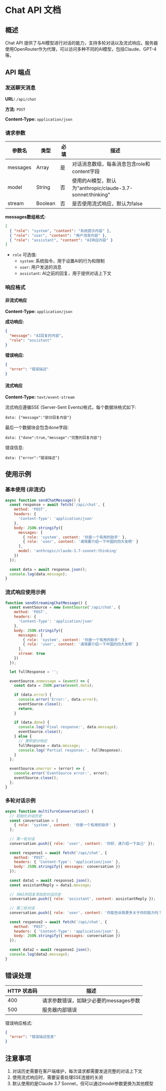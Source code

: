 # Chat API 文档

## 概述

Chat API 提供了与AI模型进行对话的能力，支持多轮对话以及流式响应。服务器使用OpenRouter作为代理，可以访问多种不同的AI模型，包括Claude、GPT-4等。

## API 端点

### 发送聊天消息

**URL:** `/api/chat`

**方法:** `POST`

**Content-Type:** `application/json`

### 请求参数

| 参数名   | 类型    | 必填 | 描述                                                         |
|----------|---------|------|--------------------------------------------------------------|
| messages | Array   | 是   | 对话消息数组，每条消息包含role和content字段                  |
| model    | String  | 否   | 使用的AI模型，默认为"anthropic/claude-3.7-sonnet:thinking"   |
| stream   | Boolean | 否   | 是否使用流式响应，默认为false                                |

**messages数组格式:**

```json
[
  { "role": "system", "content": "系统提示内容" },
  { "role": "user", "content": "用户消息内容" },
  { "role": "assistant", "content": "AI响应内容" }
]
```

- `role` 可选值:
  - `system`: 系统指令，用于设置AI的行为和限制
  - `user`: 用户发送的消息
  - `assistant`: AI之前的回复，用于提供对话上下文

### 响应格式

#### 非流式响应

**Content-Type:** `application/json`

**成功响应:**

```json
{
  "message": "AI回复的内容",
  "role": "assistant"
}
```

**错误响应:**

```json
{
  "error": "错误描述"
}
```

#### 流式响应

**Content-Type:** `text/event-stream`

流式响应遵循SSE (Server-Sent Events)格式，每个数据块格式如下:

```
data: {"message":"部分回复内容"}
```

最后一个数据块会包含done字段:

```
data: {"done":true,"message":"完整的回复内容"}
```

错误信息:

```
data: {"error":"错误描述"}
```

## 使用示例

### 基本使用 (非流式)

```javascript
async function sendChatMessage() {
  const response = await fetch('/api/chat', {
    method: 'POST',
    headers: {
      'Content-Type': 'application/json'
    },
    body: JSON.stringify({
      messages: [
        { role: 'system', content: '你是一个有用的助手' },
        { role: 'user', content: '请简要介绍一下中国的四大发明' }
      ],
      model: 'anthropic/claude-3.7-sonnet:thinking'
    })
  });
  
  const data = await response.json();
  console.log(data.message);
}
```

### 流式响应使用示例

```javascript
function sendStreamingChatMessage() {
  const eventSource = new EventSource('/api/chat', {
    method: 'POST',
    headers: {
      'Content-Type': 'application/json'
    },
    body: JSON.stringify({
      messages: [
        { role: 'system', content: '你是一个有用的助手' },
        { role: 'user', content: '请简要介绍一下中国的四大发明' }
      ],
      stream: true
    })
  });

  let fullResponse = '';
  
  eventSource.onmessage = (event) => {
    const data = JSON.parse(event.data);
    
    if (data.error) {
      console.error('Error:', data.error);
      eventSource.close();
      return;
    }
    
    if (data.done) {
      console.log('Final response:', data.message);
      eventSource.close();
    } else {
      // 累积部分响应
      fullResponse = data.message;
      console.log('Partial response:', fullResponse);
    }
  };
  
  eventSource.onerror = (error) => {
    console.error('EventSource error:', error);
    eventSource.close();
  };
}
```

### 多轮对话示例

```javascript
async function multiTurnConversation() {
  // 初始化对话历史
  const conversation = [
    { role: 'system', content: '你是一个有用的助手' }
  ];
  
  // 第一轮对话
  conversation.push({ role: 'user', content: '你好，请介绍一下自己' });
  
  const response1 = await fetch('/api/chat', {
    method: 'POST',
    headers: { 'Content-Type': 'application/json' },
    body: JSON.stringify({ messages: conversation })
  });
  
  const data1 = await response1.json();
  const assistantReply = data1.message;
  
  // 将AI的回复添加到对话历史
  conversation.push({ role: 'assistant', content: assistantReply });
  
  // 第二轮对话
  conversation.push({ role: 'user', content: '你能告诉我更多关于你的能力吗？' });
  
  const response2 = await fetch('/api/chat', {
    method: 'POST',
    headers: { 'Content-Type': 'application/json' },
    body: JSON.stringify({ messages: conversation })
  });
  
  const data2 = await response2.json();
  console.log(data2.message);
}
```

## 错误处理

| HTTP 状态码 | 描述                                   |
|-------------|----------------------------------------|
| 400         | 请求参数错误，如缺少必要的messages参数 |
| 500         | 服务器内部错误                         |

错误响应格式:

```json
{
  "error": "错误描述信息"
}
```

## 注意事项

1. 对话历史需要在客户端维护，每次请求都需要发送完整的对话上下文
2. 使用流式响应时，需要妥善处理SSE连接的关闭
3. 默认使用的是Claude 3.7 Sonnet，但可以通过model参数更换为其他模型 